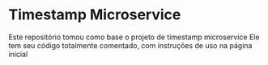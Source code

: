# Timestamp Microservice

Este repositório tomou como base o projeto de timestamp microservice
Ele tem seu código totalmente comentado, com instruções de uso na página inicial